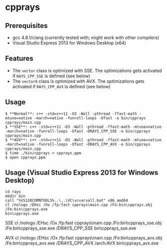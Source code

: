 # cpprays

## Prerequisites

  * gcc 4.8.1/clang (currently tested with; might work with other compilers)
  * Visual Studio Express 2013 for Windows Desktop (x64)

## Features

  * The `vector` class is optimized with SSE. The optimizations gets activated if `RAYS_CPP_SSE` is defined (see below)
  * The `vector8` class is optimized with AVX. The optimizations gets activated if `RAYS_CPP_AVX` is defined (see below)

## Usage

    $ **Normal**: c++ -std=c++11 -O3 -Wall -pthread -ffast-math -mtune=native -march=native -funroll-loops -Ofast -o bin/cpprays cpprays/main.cpp
    $ **SSE**: c++ -std=c++11 -O3 -Wall -pthread -ffast-math -mtune=native -march=native -funroll-loops -Ofast -DRAYS_CPP_SSE -o bin/cpprays cpprays/main.cpp
    $ **AVX**: c++ -std=c++11 -O3 -Wall -pthread -ffast-math -mtune=native -march=native -funroll-loops -Ofast -DRAYS_CPP_AVX -o bin/cpprays cpprays/main.cpp
    $ time ./bin/cpprays > cpprays.ppm
    $ open cpprays.ppm

## Usage (Visual Studio Express 2013 for Windows Desktop)

    cd rays
    mkdir bin
    call "%VS120COMNTOOLS%..\..\VC\vcvarsall.bat" x86_amd64
    cl /nologo /EHsc /Ox /fp:fast cpprays\main.cpp /Fo:bin\cpprays.obj /Fe:bin\cpprays.exe
    bin\cpprays.exe

SSE
    cl /nologo /EHsc /Ox /fp:fast cpprays\main.cpp /Fo:bin\cpprays_sse.obj /Fe:bin\cpprays_sse.exe /DRAYS_CPP_SSE
    bin\cpprays_sse.exe

AVX
    cl /nologo /EHsc /Ox /fp:fast cpprays\main.cpp /Fo:bin\cpprays_avx.obj /Fe:bin\cpprays_avx.exe /DRAYS_CPP_AVX /arch:AVX
    bin\cpprays_avx.exe
